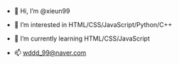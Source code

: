 - 👋 Hi, I’m @xieun99
- 👀 I’m interested in HTML/CSS/JavaScript/Python/C++
- 🌱 I’m currently learning HTML/CSS/JavaScript

- 📫 wddd_99@naver.com
